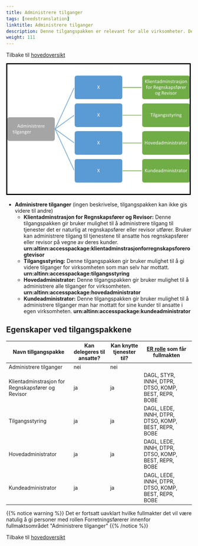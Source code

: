 ```yaml
---
title: Administrere tilganger
tags: [needstranslation]
linktitle: Administrere tilganger
description: Denne tilgangspakken er relevant for alle virksomheter. Det skal ikke knyttes tjenester til disse gruppene da de er rene administrasjonsgrupper.
weight: 111
---
```


Tilbake til [hovedoversikt](/en/authorization/what-do-you-get/accessgroups/type-accessgroups/versjon-3/#oversikt-over-tilgangspakker)


![Administrere tilganger](adm.jpg "Administrere tilganger")
- **Administrere tilganger** (ingen beskrivelse, tilgangspakken kan ikke gis videre til andre)		
	- **Klientadminstrasjon for Regnskapsfører og Revisor:** Denne tilgangspakken gir bruker mulighet til å administrere tilgang til tjenester det er naturlig at regnskapsfører eller revisor utfører. Bruker kan administrere tilgang til tjenestene  til ansatte hos regnskapsfører eller revisor på vegne av deres kunder. **urn:altinn:accesspackage:klientadminstrasjonforregnskapsforerogtevisor** 
	- **Tilgangsstyring:** Denne tilgangspakken gir bruker mulighet til å gi videre tilganger for virksomheten som man selv har mottatt.  **urn:altinn:accesspackage:tilgangsstyring**
	- **Hovedadministrator:** Denne tilgangspakken gir bruker mulighet til å administrere alle tilganger for virksomheten. **urn:altinn:accesspackage:hovedadministrator**
	- **Kundeadministrator:** Denne tilgangspakken gir bruker mulighet til å administrere tilganger man har mottatt for sine kunder til ansatte i egen virksomheten. **urn:altinn:accesspackage:kundeadministrator**


## Egenskaper ved tilgangspakkene
|Navn tillgangspakke|Kan delegeres til ansatte?|Kan knytte tjenester til?|[ER rolle](/en/authorization/what-do-you-get/accessgroups/register_er/#rolletyper-fra-enhetsregisteret) som får fullmakten|
|---|---|---|---|
|Administrere tilganger| nei|nei||
|Klientadminstrasjon for Regnskapsfører og Revisor|ja|ja|DAGL, STYR, INNH, DTPR, DTSO, KOMP, BEST, REPR, BOBE|
|Tilgangsstyring|ja|ja|DAGL, LEDE, INNH, DTPR, DTSO, KOMP, BEST, REPR, BOBE|
|Hovedadministrator|ja|ja|DAGL, LEDE, INNH, DTPR, DTSO, KOMP, BEST, REPR, BOBE|
|Kundeadministrator|ja|ja|DAGL, LEDE, INNH, DTPR, DTSO, KOMP, BEST, REPR, BOBE|

{{% notice warning %}} Det er fortsatt uavklart hvilke fullmakter det vil være natulig å gi personer med rollen Forretningsførerer innenfor fullmaktsområdet "Administrere tilganger" {{% /notice %}}

Tilbake til [hovedoversikt](/en/authorization/what-do-you-get/accessgroups/type-accessgroups/versjon-3/#oversikt-over-tilgangspakker)
